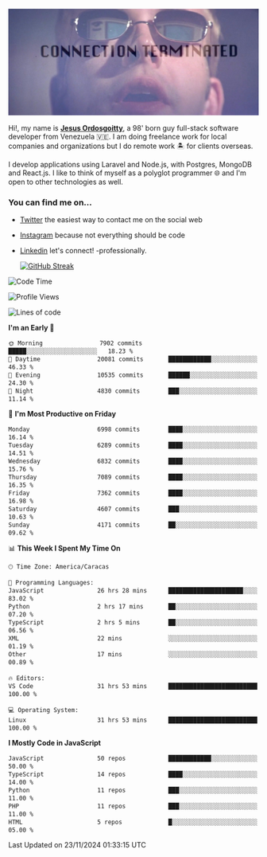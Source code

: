 ![hackers movie reference](./disconnected.jpg)

Hi!, my name is [**Jesus Ordosgoitty**](https://jodaz.dev), a 98' born guy full-stack software developer from Venezuela 🇻🇪. I am doing freelance work for local companies and organizations but I do remote work 🏝️ for clients overseas. 

I develop applications using Laravel and Node.js, with Postgres, MongoDB and React.js. I like to think of myself as a polyglot programmer 🌐 and I'm open to other technologies as well.

### You can find me on...

- [Twitter](https://twitter.com/jodaz_) the easiest way to contact me on the social web
- [Instagram](https://instagram.com/jodaz_) because not everything should be code
- [Linkedin](https://linkedin.com/in/jodaz) let's connect! -professionally.


    [![GitHub Streak](https://streak-stats.demolab.com?user=jodaz&theme=tokyonight)](https://git.io/streak-stats)

<!--START_SECTION:waka-->
![Code Time](http://img.shields.io/badge/Code%20Time-7%2C542%20hrs%206%20mins-blue)

![Profile Views](http://img.shields.io/badge/Profile%20Views-28-blue)

![Lines of code](https://img.shields.io/badge/From%20Hello%20World%20I%27ve%20Written-82.2%20million%20lines%20of%20code-blue)

**I'm an Early 🐤** 

```text
🌞 Morning                7902 commits        █████░░░░░░░░░░░░░░░░░░░░   18.23 % 
🌆 Daytime                20081 commits       ████████████░░░░░░░░░░░░░   46.33 % 
🌃 Evening                10535 commits       ██████░░░░░░░░░░░░░░░░░░░   24.30 % 
🌙 Night                  4830 commits        ███░░░░░░░░░░░░░░░░░░░░░░   11.14 % 
```
📅 **I'm Most Productive on Friday** 

```text
Monday                   6998 commits        ████░░░░░░░░░░░░░░░░░░░░░   16.14 % 
Tuesday                  6289 commits        ████░░░░░░░░░░░░░░░░░░░░░   14.51 % 
Wednesday                6832 commits        ████░░░░░░░░░░░░░░░░░░░░░   15.76 % 
Thursday                 7089 commits        ████░░░░░░░░░░░░░░░░░░░░░   16.35 % 
Friday                   7362 commits        ████░░░░░░░░░░░░░░░░░░░░░   16.98 % 
Saturday                 4607 commits        ███░░░░░░░░░░░░░░░░░░░░░░   10.63 % 
Sunday                   4171 commits        ██░░░░░░░░░░░░░░░░░░░░░░░   09.62 % 
```


📊 **This Week I Spent My Time On** 

```text
🕑︎ Time Zone: America/Caracas

💬 Programming Languages: 
JavaScript               26 hrs 28 mins      █████████████████████░░░░   83.02 % 
Python                   2 hrs 17 mins       ██░░░░░░░░░░░░░░░░░░░░░░░   07.20 % 
TypeScript               2 hrs 5 mins        ██░░░░░░░░░░░░░░░░░░░░░░░   06.56 % 
XML                      22 mins             ░░░░░░░░░░░░░░░░░░░░░░░░░   01.19 % 
Other                    17 mins             ░░░░░░░░░░░░░░░░░░░░░░░░░   00.89 % 

🔥 Editors: 
VS Code                  31 hrs 53 mins      █████████████████████████   100.00 % 

💻 Operating System: 
Linux                    31 hrs 53 mins      █████████████████████████   100.00 % 
```

**I Mostly Code in JavaScript** 

```text
JavaScript               50 repos            ████████████░░░░░░░░░░░░░   50.00 % 
TypeScript               14 repos            ████░░░░░░░░░░░░░░░░░░░░░   14.00 % 
Python                   11 repos            ███░░░░░░░░░░░░░░░░░░░░░░   11.00 % 
PHP                      11 repos            ███░░░░░░░░░░░░░░░░░░░░░░   11.00 % 
HTML                     5 repos             █░░░░░░░░░░░░░░░░░░░░░░░░   05.00 % 
```




 Last Updated on 23/11/2024 01:33:15 UTC
<!--END_SECTION:waka-->
